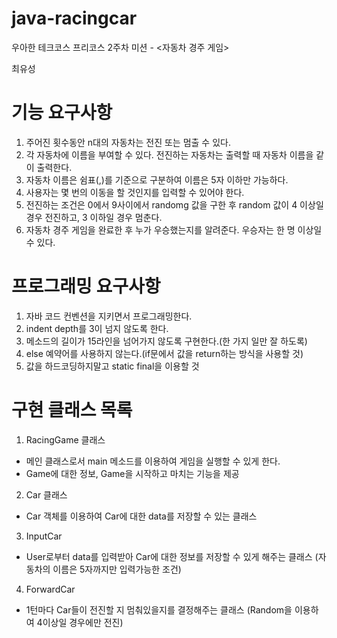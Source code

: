 # java-racingcar
우아한 테크코스 프리코스 2주차 미션 - <자동차 경주 게임>

최유성

# 기능 요구사항
 1. 주어진 횟수동안 n대의 자동차는 전진 또는 멈출 수 있다.
 2. 각 자동차에 이름을 부여할 수 있다. 전진하는 자동차는 출력할 때 자동차 이름을 같이 출력한다.
 3. 자동차 이름은 쉼표(,)를 기준으로 구분하여 이름은 5자 이하만 가능하다.
 4. 사용자는 몇 번의 이동을 할 것인지를 입력할 수 있어야 한다.
 5. 전진하는 조건은 0에서 9사이에서 randomg 값을 구한 후 random 값이 4 이상일 경우 전진하고, 3 이하일 경우 멈춘다.
 6. 자동차 경주 게임을 완료한 후 누가 우승했는지를 알려준다. 우승자는 한 명 이상일 수 있다.
 
# 프로그래밍 요구사항
 1. 자바 코드 컨벤션을 지키면서 프로그래밍한다.
 2. indent depth를 3이 넘지 않도록 한다.
 3. 메소드의 길이가 15라인을 넘어가지 않도록 구현한다.(한 가지 일만 잘 하도록)
 4. else 예약어를 사용하지 않는다.(if문에서 값을 return하는 방식을 사용할 것)
 5. 값을 하드코딩하지말고 static final을 이용할 것


# 구현 클래스 목록
 1. RacingGame 클래스
  - 메인 클래스로서 main 메소드를 이용하여 게임을 실행할 수 있게 한다.
  - Game에 대한 정보, Game을 시작하고 마치는 기능을 제공
  
 2. Car 클래스
  - Car 객체를 이용하여 Car에 대한 data를 저장할 수 있는 클래스
  
 3. InputCar
  - User로부터 data를 입력받아 Car에 대한 정보를 저장할 수 있게 해주는 클래스
    (자동차의 이름은 5자까지만 입력가능한 조건)
  
 4. ForwardCar
  - 1턴마다 Car들이 전진할 지 멈춰있을지를 결정해주는 클래스
    (Random을 이용하여 4이상일 경우에만 전진)
  
